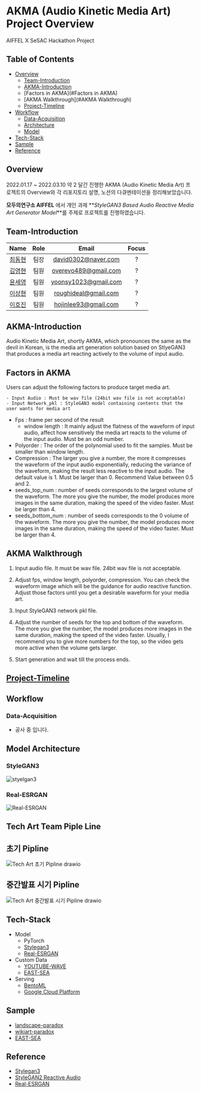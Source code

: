 # AKMA (Audio Kinetic Media Art) Project Overview

AIFFEL X SeSAC Hackathon Project

## Table of Contents

- [Overview](#Overview)
  - [Team-Introduction](#Team-Introduction)
  - [AKMA-Introduction](#AKMA-Introduction)
  - [Factors in AKMA](#Factors in AKMA)
  - [AKMA Walkthrough](#AKMA Walkthrough)
  - [Project-Timeline](#Project-Timeline)
- [Workflow](#Workflow)
  - [Data-Acquisition](#Data-Acquisition)
  - [Architecture](#Architecture)
  - [Model](#Model)
- [Tech-Stack](#Tech-Stack)
- [Sample](#Sample)
- [Reference](#Reference)

## Overview

2022.01.17 ~ 2022.03.10 약 2 달간 진행한 AKMA (Audio Kinetic Media Art) 프로젝트의 Overview와 각 리포지토리 설명, 노션의 다큐멘테이션을 정리해보았습니다.

**모두의연구소 AIFFEL** 에서 개인 과제 **_StyleGAN3 Based Audio Reactive Media Art Generator Model_**를 주제로 프로젝트를 진행하였습니다.

## Team-Introduction

| Name | Role | Email | Focus |
|:-------------:|:-------------:|:-------------:|:-------------:|
| [최동현](https://github.com/donghyundavidchoi) | 팀장 | david0302@naver.com | ? |
| [김영현](https://github.com/kim1987) | 팀원 | overevo489@gmail.com | ? |
| [윤세영](https://github.com/uni1023) | 팀원 | yoonsy1023@gmail.com | ? |
| [이상현](https://github.com/oddhyeon) | 팀원 | roughideal@gmail.com | ? |
| [이호진](https://github.com/ghwlsdl) | 팀원 | hojinlee93@gmail.com | ? |

## AKMA-Introduction

Audio Kinetic Media Art, shortly AKMA, which pronounces the same as the devil in Korean, is the media art generation solution based on StlyeGAN3 that produces a media art reacting actively to the volume of input audio.

## Factors in AKMA

Users can adjust the following factors to produce target media art.

	- Input Audio : Must be wav file (24bit wav file is not acceptable)
	- Input Network_pkl : StyleGAN3 model containing contents that the user wants for media art
  - Fps : frame per second of the result
	- window length : It mainly adjust the flatness of the waveform of input audio, affect how sensitively the media art reacts to the volume of the input audio. Must be an odd number.
  - Polyorder : The order of the polynomial used to fit the samples. Must be smaller than window length. 
  - Compression : The larger you give a number, the more it compresses the waveform of the input audio exponentially, reducing the variance of the waveform, making the result less reactive to the input audio. The default value is 1. Must be larger than 0. Recommend Value between 0.5 and 2.
  - seeds_top_num : number of seeds corresponds to the largest volume of the waveform. The more you give the number, the model produces more images in the same duration, making the speed of the video faster. Must be larger than 4.
  - seeds_bottom_num : number of seeds corresponds to the 0 volume of the waveform. The more you give the number, the model produces more images in the same duration, making the speed of the video faster. Must be larger than 4.

## AKMA Walkthrough


1. Input audio file. It must be wav file. 24bit wav file is not acceptable.


2. Adjust fps, window length, polyorder, compression. You can check the waveform image which will be the guidance for audio reactive function. Adjust those factors until you get a desirable waveform for your media art.


3. Input StyleGAN3 network pkl file.


4. Adjust the number of seeds for the top and bottom of the waveform. The more you give the number, the model produces more images in the same duration, making the speed of the video faster. Usually, I recommend you to give more numbers for the top, so the video gets more active when the volume gets larger.


5. Start generation and wait till the process ends.


## [Project-Timeline](https://github.com/TeamTechArt/AKMA/blob/main/Readme_Project-Timeline.md)


## Workflow


### Data-Acquisition

- 공사 중 입니다.


## Model Architecture


### StyleGAN3
![styelgan3](https://user-images.githubusercontent.com/67223441/157396919-04b48c92-6787-4610-aacb-6794c6bb4f12.png)


### Real-ESRGAN
![Real-ESRGAN](https://user-images.githubusercontent.com/67223441/157398801-5922a4d4-c06e-4946-adf2-fbad0ff95245.png)


## Tech Art Team Piple Line


## 초기 Pipline


![Tech Art 초기 Pipline drawio](https://user-images.githubusercontent.com/90362869/150274518-22b3e367-765b-43f4-94b8-c5dd6a85e6a6.png)


## 중간발표 시기 Pipline


![Tech Art 중간발표 시기 Pipline drawio](https://user-images.githubusercontent.com/90362869/154292356-cf968c4f-e0f4-47e1-a8ec-0fd06088c636.jpeg)


## Tech-Stack


- Model
  - PyTorch
  - [Stylegan3](https://github.com/NVlabs/stylegan3)
  - [Real-ESRGAN](https://github.com/xinntao/Real-ESRGAN)
- Custom Data
  - [YOUTUBE-WAVE](https://drive.google.com/drive/folders/1197NN3gqxi2mEQ5do1Lmp4UQIq-SfO9L)
  - [EAST-SEA](https://drive.google.com/file/d/1SscfF-3Zy9_IPvU6DsBXvmT_isvcoWe4/view?usp=sharing)
- Serving
  - [BentoML](https://github.com/TeamTechArt/AKMA/tree/main/BentoML)
  - [Google Cloud Platform](https://cloud.google.com/gcp/?utm_source=google&utm_medium=cpc&utm_campaign=japac-KR-all-en-dr-bkws-all-all-trial-e-dr-1009882&utm_content=text-ad-none-none-DEV_c-CRE_514666343206-ADGP_Hybrid+%7C+BKWS+-+EXA+%7C+Txt+~+GCP+~+General_+Core+Brand-KWID_43700060620875343-aud-970366092687:kwd-26415313501-userloc_1009871&utm_term=KW_google%20cloud%20platform-ST_google+cloud+platform&gclid=CjwKCAiAvaGRBhBlEiwAiY-yMAduyI7HaEG-UsISeqSyI5c90KsorWSA22E2QyR1DATrsZh9PadL1BoCaJoQAvD_BwE&gclsrc=aw.ds)


## Sample
 - [landscape-paradox](https://drive.google.com/file/d/1dX7UPuy-rlaeYYTrlXPJFFV4FssCj7-N/view?usp=sharing)
 - [wikiart-paradox](https://drive.google.com/file/d/1fGUIIfBadJuCWPwkMxHawxT8wfl1iNUJ/view?usp=sharing)
 - [EAST-SEA](https://drive.google.com/file/d/1ncnCM0SLFSmsjungRs4aEvL8tv0x_uZU/view?usp=sharing)


## Reference
- [Stylegan3](https://github.com/NVlabs/stylegan3)
- [StyleGAN2 Reactive Audio](https://github.com/dvschultz/ai/blob/master/StyleGAN2_AudioReactive.ipynb)
- [Real-ESRGAN](https://github.com/xinntao/Real-ESRGAN)
